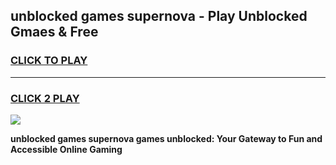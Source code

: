 
## unblocked games supernova - Play Unblocked Gmaes & Free
<h3>
<a href="https://premium.freeplayer.one?title=unblocked_games_supernova&ref=20F">CLICK TO PLAY</a></h3>
<hr>

<h3>
<a href="https://premium.freeplayer.one?title=unblocked_games_supernova&ref=20F">CLICK 2 PLAY</a>
  
</h3>

<a href="https://premium.freeplayer.one?title=unblocked_games_supernova&ref=20F/"><img src="https://clearcache.store/games.png"></a>


**unblocked games supernova games unblocked: Your Gateway to Fun and Accessible Online Gaming**
